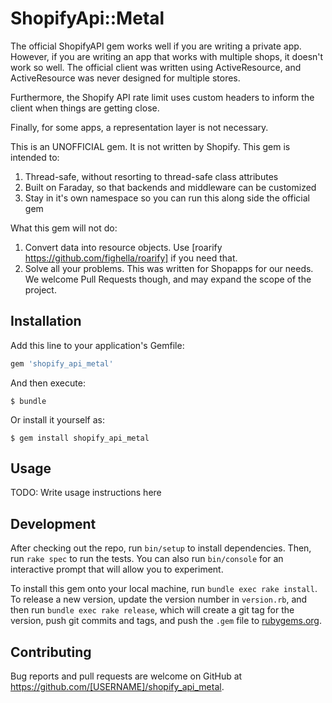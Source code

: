 # ShopifyApi::Metal

The official ShopifyAPI gem works well if you are writing a private app. However, if you are
writing an app that works with multiple shops, it doesn't work so well. The official client
was written using ActiveResource, and ActiveResource was never designed for multiple stores.

Furthermore, the Shopify API rate limit uses custom headers to inform the client when things
are getting close.

Finally, for some apps, a representation layer is not necessary.

This is an UNOFFICIAL gem. It is not written by Shopify. This gem is intended to:

1. Thread-safe, without resorting to thread-safe class attributes
2. Built on Faraday, so that backends and middleware can be customized
3. Stay in it's own namespace so you can run this along side the official gem

What this gem will not do:

1. Convert data into resource objects. Use [roarify https://github.com/fighella/roarify] if you need that.
2. Solve all your problems. This was written for Shopapps for our needs. We welcome Pull Requests though, and may expand the scope of the project.

## Installation

Add this line to your application's Gemfile:

```ruby
gem 'shopify_api_metal'
```

And then execute:

    $ bundle

Or install it yourself as:

    $ gem install shopify_api_metal

## Usage

TODO: Write usage instructions here

## Development

After checking out the repo, run `bin/setup` to install dependencies. Then, run `rake spec` to run the tests. You can also run `bin/console` for an interactive prompt that will allow you to experiment.

To install this gem onto your local machine, run `bundle exec rake install`. To release a new version, update the version number in `version.rb`, and then run `bundle exec rake release`, which will create a git tag for the version, push git commits and tags, and push the `.gem` file to [rubygems.org](https://rubygems.org).

## Contributing

Bug reports and pull requests are welcome on GitHub at https://github.com/[USERNAME]/shopify_api_metal.

